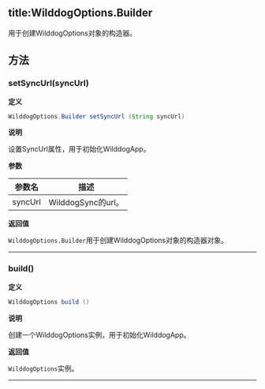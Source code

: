 title:WilddogOptions.Builder
----
用于创建WilddogOptions对象的构造器。

## 方法

### setSyncUrl(syncUrl)

**定义**

```java
WilddogOptions.Builder setSyncUrl (String syncUrl)
```

**说明**

设置SyncUrl属性，用于初始化WilddogApp。

**参数**

参数名 | 描述
--- | ---
syncUrl | WilddogSync的url。


**返回值**

`WilddogOptions.Builder`用于创建WilddogOptions对象的构造器对象。
</br>

--- 
### build()

**定义**

```java
WilddogOptions build ()
```

**说明**

创建一个WilddogOptions实例，用于初始化WilddogApp。

**返回值**

`WilddogOptions`实例。
</br>

--- 